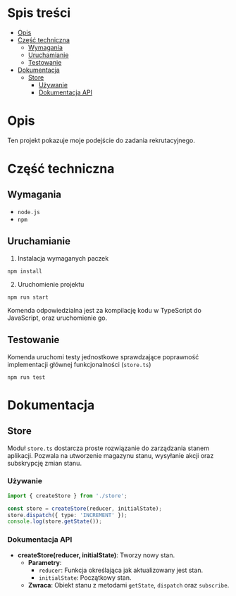 # Spis treści

- [Opis](#opis)
- [Część techniczna](#część-techniczna)
  - [Wymagania](#wymagania)
  - [Uruchamianie](#uruchamianie)
  - [Testowanie](#testowanie)
- [Dokumentacja](#dokumentacja)
  - [Store](#store)
    - [Używanie](#używanie)
    - [Dokumentacja API](#dokumentacja-api)

# Opis

Ten projekt pokazuje moje podejście do zadania rekrutacyjnego.

# Część techniczna

## Wymagania

* `node.js`
* `npm`

## Uruchamianie

1. Instalacja wymaganych paczek
```
npm install
```

2. Uruchomienie projektu

```
npm run start
```

Komenda odpowiedzialna jest za kompilację kodu w TypeScript do JavaScript, oraz uruchomienie go.

## Testowanie

Komenda uruchomi testy jednostkowe sprawdzające poprawność implementacji głównej funkcjonalności (`store.ts`)

```
npm run test
```

# Dokumentacja

## Store

Moduł `store.ts` dostarcza proste rozwiązanie do zarządzania stanem aplikacji. Pozwala na utworzenie magazynu stanu, wysyłanie akcji oraz subskrypcję zmian stanu.

### Używanie

```typescript
import { createStore } from './store';

const store = createStore(reducer, initialState);
store.dispatch({ type: 'INCREMENT' });
console.log(store.getState());
```

### Dokumentacja API

- **createStore(reducer, initialState)**: Tworzy nowy stan.
  - **Parametry**:
    - `reducer`: Funkcja określająca jak aktualizowany jest stan.
    - `initialState`: Początkowy stan.
  - **Zwraca**: Obiekt stanu z metodami `getState`, `dispatch` oraz `subscribe`.

